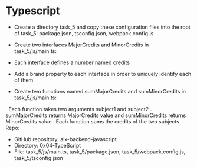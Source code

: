 # Typescript
- Create a directory task_5 and copy these configuration files into the root of task_5: package.json, tsconfig.json, webpack.config.js

- Create two interfaces MajorCredits and MinorCredits in task_5/js/main.ts:

- Each interface defines a number named credits
- Add a brand property to each interface in order to uniquely identify each of them
- Create two functions named sumMajorCredits and sumMinorCredits in task_5/js/main.ts:

. Each function takes two arguments subject1 and subject2
. sumMajorCredits returns MajorCredits value and sumMinorCredits returns MinorCredits value
. Each function sums the credits of the two subjects
Repo:

- GitHub repository: alx-backend-javascript
- Directory: 0x04-TypeScript
- File: task_5/js/main.ts, task_5/package.json, task_5/webpack.config.js, task_5/tsconfig.json
